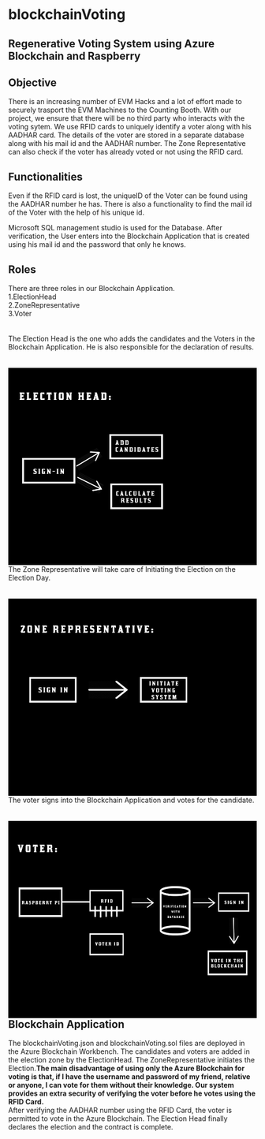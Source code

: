 # blockchainVoting
## Regenerative Voting System using Azure Blockchain and Raspberry
## Objective
  There is an increasing number of EVM Hacks and a lot of effort made to securely trasport the EVM Machines to the Counting Booth.  With our project, we ensure that there will be no third party who interacts with the voting sytem.  We use RFID cards to uniquely identify a voter along with his AADHAR card.  The details of the voter are stored in a separate database along with his mail id and the AADHAR number.  The Zone Representative can also check if the voter has already voted or not using the RFID card.

## Functionalities
  Even if the RFID card is lost, the uniqueID of the Voter can be found using the AADHAR number he has.  There is also a functionality to find the mail id of the Voter with the help of his unique id.
  
  Microsoft SQL management studio is used for the Database.  After verification, the User enters into the Blockchain Application that is created using his mail id and the password that only he knows.

## Roles
  There are three roles in our Blockchain Application. <br>
    1.ElectionHead<br>
    2.ZoneRepresentative<br>
    3.Voter<br>
  <br>
  <br>
  The Election Head is the one who adds the candidates and the Voters in the Blockchain Application. He is also responsible for the declaration of results.
  <br>
  <br>
  <br>
  <a href="url"><img src="https://github.com/coderrag/blockchainVoting/blob/master/election%20head.jpg" align="left" height="400" width="1000" ></a>
  <br>
  <br>
  <br>
  The Zone Representative will take care of Initiating the Election on the Election Day.
  <br>
  <br>
  <br>
  <a href="url"><img src="https://github.com/coderrag/blockchainVoting/blob/master/zone%20representative.jpg" align="left" height="400" width="1000" ></a>
  <br>
  <br>
  <br>
  The voter signs into the Blockchain Application and votes for the candidate.
  <br>
  <br>
  <br>
  <a href="url"><img src="https://github.com/coderrag/blockchainVoting/blob/master/voter.jpg" align="left" height="400" width="1000" ></a>
  <br>
  ## Blockchain Application
  The blockchainVoting.json and blockchainVoting.sol files are deployed in the Azure Blockchain Workbench.  The candidates and voters are added in the election zone by the ElectionHead.  The ZoneRepresentative initiates the Election.**The main disadvantage of using only the Azure Blockchain for voting is that, if I have the username and password of my friend, relative or anyone, I can vote for them without their knowledge.  Our system provides an extra security of verifying the voter before he votes using the RFID Card.**  
  After verifying the AADHAR number using the RFID Card, the voter is permitted to vote in the Azure Blockchain.  The Election Head finally declares the election and the contract is complete.
